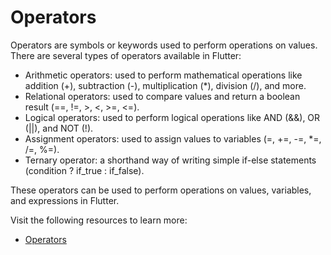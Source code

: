 # Operators

Operators are symbols or keywords used to perform operations on values. There are several types of operators available in Flutter:

- Arithmetic operators: used to perform mathematical operations like addition (+), subtraction (-), multiplication (\*), division (/), and more.
- Relational operators: used to compare values and return a boolean result (==, !=, >, <, >=, <=).
- Logical operators: used to perform logical operations like AND (&&), OR (||), and NOT (!).
- Assignment operators: used to assign values to variables (=, +=, -=, \*=, /=, %=).
- Ternary operator: a shorthand way of writing simple if-else statements (condition ? if_true : if_false).

These operators can be used to perform operations on values, variables, and expressions in Flutter.

Visit the following resources to learn more:

- [Operators](https://dart.dev/guides/language/language-tour#operators)
